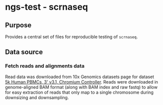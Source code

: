 # ngs-test - scrnaseq

## Purpose

Provides a central set of files for reproducible testing of `scrnaseq`.

## Data source

### Fetch reads and alignments data

Read data was downloaded from 10x Genomics datasets page for dataset [5k Human PBMCs, 3' v3.1, Chromium Controller](https://www.10xgenomics.com/resources/datasets/5k-human-pbmcs-3-v3-1-chromium-controller-3-1-standard).
Reads were downloaded in genome-aligned BAM format (along with BAM index and raw fastq) to allow for easy extraction of reads that only map to a single chromosome during downsizing and downsampling.
